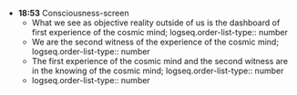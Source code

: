 - **18:53**  Consciousness-screen
	- What we see as objective reality outside of us is the dashboard of first experience of the cosmic mind;
	  logseq.order-list-type:: number
	- We are the second witness of the experience of the cosmic mind;
	  logseq.order-list-type:: number
	- The first experience of the cosmic mind and the second witness are in the knowing of the cosmic mind;
	  logseq.order-list-type:: number
	- logseq.order-list-type:: number